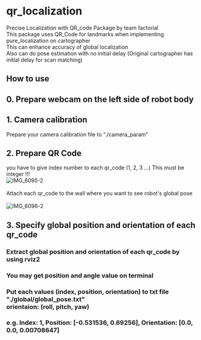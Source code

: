 # qr_localization
Precise Localization with QR_code Package by team factorial	<br/>
This package uses QR_Code for landmarks when implementing pure_localization on cartographer <br/>
This can enhance accuracy of global localization <br/>
Also can do pose estimation with no initial delay (Original cartographer has initial delay for scan matching)

## How to use

## 0. Prepare webcam on the left side of robot body 

## 1. Camera calibration <br/>
Prepare your camera calibration file to "./camera_param" <br/>

## 2. Prepare QR Code <br/>
you have to give index number to each qr_code (1, 2, 3 ...) This must be integer !!! <br/>
![IMG_6095-2](https://github.com/Jmyeong/qr_localization/assets/102497445/ba47e724-8f5a-4c2f-af43-b4a7b6b5f953) <br/> <br/>
Attach each qr_code to the wall where you want to see robot's global pose <br/> <br/>
![IMG_6096-2](https://github.com/Jmyeong/qr_localization/assets/102497445/d8a9cdb0-1326-4f9c-ab33-bcfbb7c5cece)

## 3. Specify global position and orientation of each qr_code
### Extract global position and orientation of each qr_code by using rviz2
### You may get position and angle value on terminal
### Put each values (index, position, orientation) to txt file "./global/global_pose.txt" <br/> orientaion: (roll, pitch, yaw)<br/>
### e.g. Index: 1, Position: [-0.531536, 0.69256], Orientation: [0.0, 0.0, 0.00708647]
